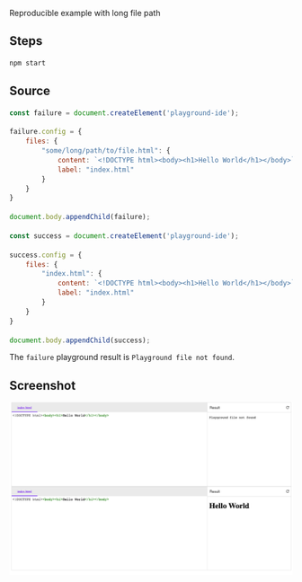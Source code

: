 Reproducible example with long file path

## Steps

```sh
npm start
```

## Source

```js
const failure = document.createElement('playground-ide');

failure.config = {
    files: {
        "some/long/path/to/file.html": {
            content: `<!DOCTYPE html><body><h1>Hello World</h1></body>`,
            label: "index.html"
        }
    }
}

document.body.appendChild(failure);

const success = document.createElement('playground-ide');

success.config = {
    files: {
        "index.html": {
            content: `<!DOCTYPE html><body><h1>Hello World</h1></body>`,
            label: "index.html"
        }
    }
}

document.body.appendChild(success);
```

The `failure` playground result is `Playground file not found`.

## Screenshot

![Screenshot](screenshot.png)
